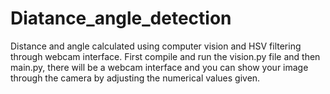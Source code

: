 # Diatance_angle_detection
Distance and angle calculated using computer vision and HSV filtering through webcam interface.
First compile and run the vision.py file and then main.py, there will be a webcam interface and you can show your image through the camera by adjusting the numerical values given.



